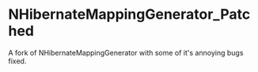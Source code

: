 # NHibernateMappingGenerator_Patched
A fork of NHibernateMappingGenerator with some of it's annoying bugs fixed.
